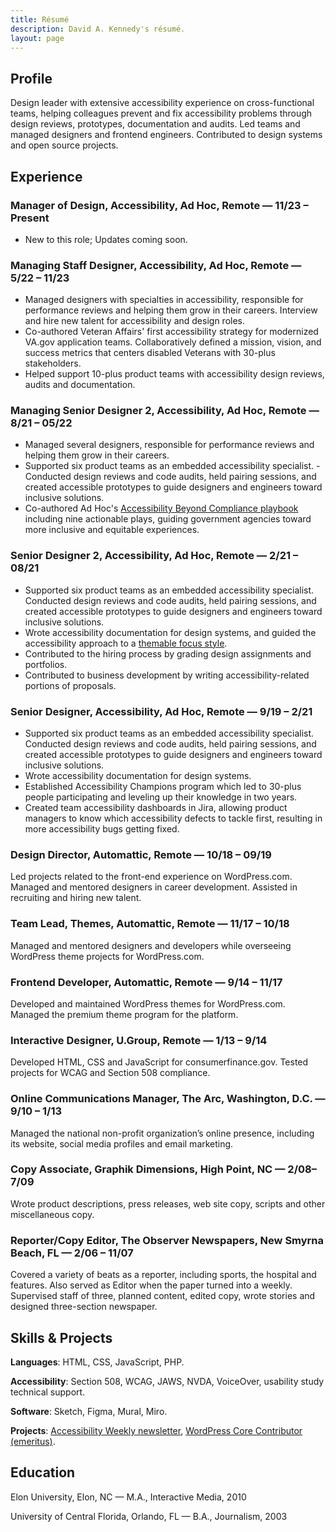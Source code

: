 ```yaml
---
title: Résumé
description: David A. Kennedy's résumé.
layout: page
---
```


## Profile

Design leader with extensive accessibility experience on cross-functional teams, helping colleagues prevent and fix accessibility problems through design reviews, prototypes, documentation and audits. Led teams and managed designers and frontend engineers. Contributed to design systems and open source projects.

## Experience

### Manager of Design, Accessibility, Ad Hoc, Remote — 11/23 – Present

- New to this role; Updates coming soon.

### Managing Staff Designer, Accessibility, Ad Hoc, Remote — 5/22 – 11/23

- Managed designers with specialties in accessibility, responsible for performance reviews and helping them grow in their careers. Interview and hire new talent for accessibility and design roles.
- Co-authored Veteran Affairs' first accessibility strategy for modernized VA.gov application teams. Collaboratively defined a mission, vision, and success metrics that centers disabled Veterans with 30-plus stakeholders.
- Helped support 10-plus product teams with accessibility design reviews, audits and documentation.

### Managing Senior Designer 2, Accessibility, Ad Hoc, Remote — 8/21 – 05/22

- Managed several designers, responsible for performance reviews and helping them grow in their careers.
- Supported six product teams as an embedded accessibility specialist. - Conducted design reviews and code audits, held pairing sessions, and created accessible prototypes to guide designers and engineers toward inclusive solutions.
- Co-authored Ad Hoc's [Accessibility Beyond Compliance playbook](https://adhoc.team/playbook-accessibility/) including nine actionable plays, guiding government agencies toward more inclusive and equitable experiences.

### Senior Designer 2, Accessibility, Ad Hoc, Remote — 2/21 – 08/21

- Supported six product teams as an embedded accessibility specialist. Conducted design reviews and code audits, held pairing sessions, and created accessible prototypes to guide designers and engineers toward inclusive solutions.
- Wrote accessibility documentation for design systems, and guided the accessibility approach to a [themable focus style](https://adhoc.team/2022/02/08/creating-focus-style-for-themable-design-system/).
- Contributed to the hiring process by grading design assignments and portfolios.
- Contributed to business development by writing accessibility-related portions of proposals.

### Senior Designer, Accessibility, Ad Hoc, Remote — 9/19 – 2/21

- Supported six product teams as an embedded accessibility specialist. Conducted design reviews and code audits, held pairing sessions, and created accessible prototypes to guide designers and engineers toward inclusive solutions.
- Wrote accessibility documentation for design systems.
- Established Accessibility Champions program which led to 30-plus people participating and leveling up their knowledge in two years.
- Created team accessibility dashboards in Jira, allowing product managers to know which accessibility defects to tackle first, resulting in more accessibility bugs getting fixed.

### Design Director, Automattic, Remote — 10/18 – 09/19

Led projects related to the front-end experience on WordPress.com. Managed and mentored designers in career development. Assisted in recruiting and hiring new talent.

### Team Lead, Themes, Automattic, Remote — 11/17 – 10/18

Managed and mentored designers and developers while overseeing WordPress theme projects for WordPress.com.

### Frontend Developer, Automattic, Remote — 9/14 – 11/17

Developed and maintained WordPress themes for WordPress.com. Managed the premium theme program for the platform.

### Interactive Designer, U.Group, Remote — 1/13 – 9/14

Developed HTML, CSS and JavaScript for consumerfinance.gov. Tested projects for WCAG and Section 508 compliance.

### Online Communications Manager, The Arc, Washington, D.C. — 9/10 – 1/13

Managed the national non-profit organization’s online presence, including its website, social media profiles and email marketing.

### Copy Associate, Graphik Dimensions, High Point, NC — 2/08– 7/09

Wrote product descriptions, press releases, web site copy, scripts and other miscellaneous copy.

### Reporter/Copy Editor, The Observer Newspapers, New Smyrna Beach, FL — 2/06 – 11/07

Covered a variety of beats as a reporter, including sports, the hospital and features. Also served as Editor when the paper turned into a weekly. Supervised staff of three, planned content, edited copy, wrote stories and designed three-section newspaper.

## Skills & Projects

**Languages**: HTML, CSS, JavaScript, PHP.

**Accessibility**: Section 508, WCAG, JAWS, NVDA, VoiceOver, usability study technical support.

**Software**: Sketch, Figma, Mural, Miro.

**Projects**: [Accessibility Weekly newsletter](https://a11yweekly.com), [WordPress Core Contributor (emeritus)](https://profiles.wordpress.org/davidakennedy/).

## Education

Elon University, Elon, NC — M.A., Interactive Media, 2010

University of Central Florida, Orlando, FL — B.A., Journalism, 2003

